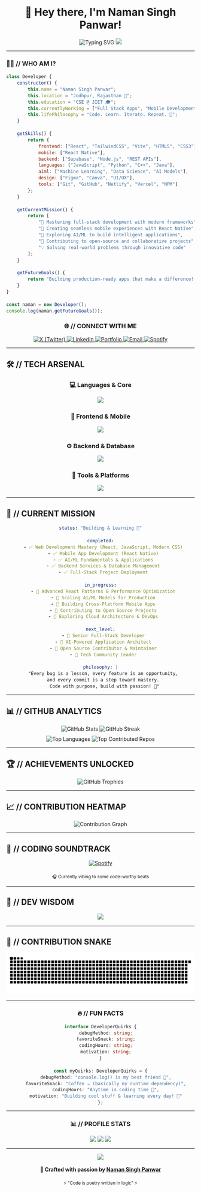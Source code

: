 <div align="center">

# 👋 Hey there, I'm Naman Singh Panwar!

<img src="https://readme-typing-svg.herokuapp.com?font=Fira+Code&size=28&duration=3000&pause=1000&color=00D9FF&center=true&vCenter=true&width=800&lines=Full+Stack+Developer+%F0%9F%9A%80;React+%7C+React+Native+%7C+AI%2FML+Enthusiast;Turning+Coffee+into+Code+%E2%98%95%EF%B8%8F;Building+the+Future%2C+One+Commit+at+a+Time+%F0%9F%92%BB" alt="Typing SVG" />

<img src="https://user-images.githubusercontent.com/74038190/212284100-561aa473-3905-4a80-b561-0d28506553ee.gif" width="700">

</div>

---

### 🧑‍💻 // WHO AM I?

```javascript
class Developer {
    constructor() {
        this.name = "Naman Singh Panwar";
        this.location = "Jodhpur, Rajasthan 📍";
        this.education = "CSE @ JIET 🎓";
        this.currentlyWorking = ["Full Stack Apps", "Mobile Development", "AI/ML Models"];
        this.lifePhilosophy = "Code. Learn. Iterate. Repeat. 🔁";
    }

    getSkills() {
        return {
            frontend: ["React", "TailwindCSS", "Vite", "HTML5", "CSS3"],
            mobile: ["React Native"],
            backend: ["Supabase", "Node.js", "REST APIs"],
            languages: ["JavaScript", "Python", "C++", "Java"],
            aiml: ["Machine Learning", "Data Science", "AI Models"],
            design: ["Figma", "Canva", "UI/UX"],
            tools: ["Git", "GitHub", "Netlify", "Vercel", "NPM"]
        };
    }

    getCurrentMission() {
        return [
            "🎯 Mastering full-stack development with modern frameworks",
            "📱 Creating seamless mobile experiences with React Native",
            "🤖 Exploring AI/ML to build intelligent applications",
            "🚀 Contributing to open-source and collaborative projects",
            "💡 Solving real-world problems through innovative code"
        ];
    }

    getFutureGoals() {
        return "Building production-ready apps that make a difference! 🌟";
    }
}

const naman = new Developer();
console.log(naman.getFutureGoals());
```

<div align="center">

### 🌐 // CONNECT WITH ME

<a href="https://x.com/NamanSingh663" target="_blank">
  <img src="https://img.shields.io/badge/X-%23000000.svg?style=for-the-badge&logo=X&logoColor=white" alt="X (Twitter)" />
</a>
<a href="https://www.linkedin.com/in/naman-singh-panwar7" target="_blank">
  <img src="https://img.shields.io/badge/LinkedIn-%230077B5.svg?style=for-the-badge&logo=linkedin&logoColor=white" alt="LinkedIn" />
</a>
<a href="https://namansinghpanwar.vercel.app/" target="_blank">
  <img src="https://img.shields.io/badge/Portfolio-%23000000.svg?style=for-the-badge&logo=react&logoColor=00D9FF" alt="Portfolio" />
</a>
<a href="mailto:namansingh4680@gmail.com">
  <img src="https://img.shields.io/badge/Email-D14836?style=for-the-badge&logo=gmail&logoColor=white" alt="Email" />
</a>
<a href="https://open.spotify.com/user/31ijrgnwe247mpsfycsz5zgugc3u?si=8ecb82223221486a" target="_blank">
  <img src="https://img.shields.io/badge/Spotify-1ED760?style=for-the-badge&logo=spotify&logoColor=white" alt="Spotify" />
</a>

</div>

---

## 🛠️ // TECH ARSENAL

<div align="center">

### 💻 Languages & Core
<p>
  <img src="https://skillicons.dev/icons?i=js,python,cpp,java,c,latex&theme=dark" />
</p>

### 🎨 Frontend & Mobile
<p>
  <img src="https://skillicons.dev/icons?i=react,html,css,tailwind,vite,figma&theme=dark" />
</p>

### ⚙️ Backend & Database
<p>
  <img src="https://skillicons.dev/icons?i=nodejs,supabase,npm&theme=dark" />
</p>

### 🚀 Tools & Platforms
<p>
  <img src="https://skillicons.dev/icons?i=git,github,vercel,netlify,vscode,canva&theme=dark" />
</p>

</div>

---

## 🎯 // CURRENT MISSION

<div align="center">

```yaml
status: "Building & Learning 🚀"

completed:
  - ✅ Web Development Mastery (React, JavaScript, Modern CSS)
  - ✅ Mobile App Development (React Native)
  - ✅ AI/ML Fundamentals & Applications
  - ✅ Backend Services & Database Management
  - ✅ Full-Stack Project Deployment

in_progress:
  - 🔄 Advanced React Patterns & Performance Optimization
  - 🔄 Scaling AI/ML Models for Production
  - 🔄 Building Cross-Platform Mobile Apps
  - 🔄 Contributing to Open Source Projects
  - 🔄 Exploring Cloud Architecture & DevOps

next_level:
  - 🎯 Senior Full-Stack Developer
  - 🎯 AI-Powered Application Architect
  - 🎯 Open Source Contributor & Maintainer
  - 🎯 Tech Community Leader

philosophy: |
  "Every bug is a lesson, every feature is an opportunity,
   and every commit is a step toward mastery. 
   Code with purpose, build with passion! 💙"
```

</div>

---

## 📊 // GITHUB ANALYTICS

<div align="center">
  
<img width="49%" src="https://github-readme-stats.vercel.app/api?username=ectasy663&show_icons=true&count_private=true&hide_border=true&title_color=00D9FF&icon_color=00D9FF&text_color=c9d1d9&bg_color=0d1117&border_radius=10" alt="GitHub Stats" />
<img width="49%" src="https://nirzak-streak-stats.vercel.app/?user=ectasy663&theme=tokyonight&hide_border=true&background=0D1117&ring=00D9FF&fire=00D9FF&currStreakLabel=00D9FF&border_radius=10" alt="GitHub Streak" />

</div>

<div align="center" style="margin-top: 10px;">
  
<img width="49%" src="https://github-readme-stats.vercel.app/api/top-langs/?username=ectasy663&layout=compact&hide_border=true&title_color=00D9FF&text_color=c9d1d9&bg_color=0d1117&langs_count=8&border_radius=10" alt="Top Languages" />
<img width="49%" src="https://github-contributor-stats.vercel.app/api?username=ectasy663&limit=5&theme=tokyonight&combine_all_yearly_contributions=true&hide_border=true&border_radius=10" alt="Top Contributed Repos" />

</div>

---

## 🏆 // ACHIEVEMENTS UNLOCKED

<div align="center">
  
<img src="https://github-profile-trophy.vercel.app/?username=ectasy663&theme=tokyonight&no-frame=true&no-bg=false&margin-w=4&row=2&column=4" alt="GitHub Trophies" />

</div>

---

## 📈 // CONTRIBUTION HEATMAP

<div align="center">
  
<img src="https://github-readme-activity-graph.vercel.app/graph?username=ectasy663&custom_title=Naman's%20Contribution%20Graph&bg_color=0D1117&color=00D9FF&line=00D9FF&point=FFFFFF&area_color=0D1117&area=true&hide_border=true" alt="Contribution Graph" width="100%">

</div>

---

## 🎵 // CODING SOUNDTRACK

<div align="center">

[![Spotify](https://spotify-github-readme-cy4shani.vercel.app/api/spotify)](https://open.spotify.com/user/31ijrgnwe247mpsfycsz5zgugc3u?si=8ecb82223221486a)

<sub>🎧 Currently vibing to some code-worthy beats</sub>

</div>

---

## 💭 // DEV WISDOM

<div align="center">

![](https://quotes-github-readme.vercel.app/api?type=horizontal&theme=tokyonight&border=true)

</div>

---

## 🐍 // CONTRIBUTION SNAKE

<div align="center">
  
<picture>
  <source media="(prefers-color-scheme: dark)" srcset="https://raw.githubusercontent.com/ectasy663/ectasy663/output/github-contribution-grid-snake-dark.svg">
  <source media="(prefers-color-scheme: light)" srcset="https://raw.githubusercontent.com/ectasy663/ectasy663/output/github-contribution-grid-snake.svg">
  <img alt="github contribution grid snake animation" src="https://raw.githubusercontent.com/ectasy663/ectasy663/output/github-contribution-grid-snake.svg">
</picture>

</div>

---

<div align="center">

### 🔥 // FUN FACTS

```typescript
interface DeveloperQuirks {
    debugMethod: string;
    favoriteSnack: string;
    codingHours: string;
    motivation: string;
}

const myQuirks: DeveloperQuirks = {
    debugMethod: "console.log() is my best friend 🐛",
    favoriteSnack: "Coffee ☕ (basically my runtime dependency)",
    codingHours: "Anytime is coding time 🌙",
    motivation: "Building cool stuff & learning every day! 🚀"
};
```

</div>

---

<div align="center">

### 📊 // PROFILE STATS

![](https://komarev.com/ghpvc/?username=ectasy663&style=for-the-badge&color=00D9FF&label=PROFILE+VIEWS)
![](https://img.shields.io/github/followers/ectasy663?style=for-the-badge&color=00D9FF&labelColor=0D1117&label=FOLLOWERS)
![](https://img.shields.io/github/stars/ectasy663?style=for-the-badge&color=00D9FF&labelColor=0D1117&label=STARS)

</div>

---

<div align="center">

<img src="https://capsule-render.vercel.app/api?type=waving&color=gradient&customColorList=6,11,20&height=150&section=footer&text=Let's%20Build%20Something%20Amazing!&fontSize=40&fontColor=fff&animation=twinkling&fontAlignY=65" width="100%"/>

**💙 Crafted with passion by [Naman Singh Panwar](https://namansinghpanwar.vercel.app/)**

<sub>⚡ "Code is poetry written in logic" ⚡</sub>

</div>

